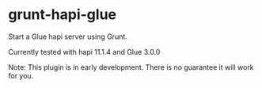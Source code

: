 grunt-hapi-glue
===============
Start a Glue hapi server using Grunt.

Currently tested with hapi 11.1.4 and Glue 3.0.0

Note: This plugin is in early development. There is no guarantee it will work for you.

